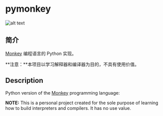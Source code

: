 # pymonkey

![alt text](https://interpreterbook.com/img/monkey_logo-d5171d15.png "Official Logo")

## 简介

[Monkey](https://interpreterbook.com/#the-monkey-programming-language) 编程语言的 Python 实现。

**注意：**本项目以学习解释器和编译器为目的，不具有使用价值。

## Description

Python version of the [Monkey](https://interpreterbook.com/#the-monkey-programming-language) programming language:


**NOTE:** This is a personal project created for the sole purpose of learning how to build interpreters and compilers. It has no use value.

